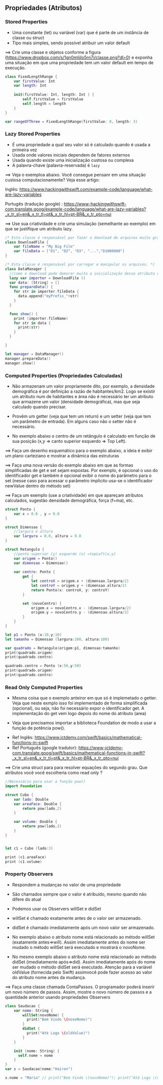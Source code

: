  ## Propriedades (Atributos)
 ### Stored Properties
 - Uma constante (let) ou variável (var) que é parte de um instância de classe ou struct
 - Tipo mais simples, sendo possível atribuir um valor default

==> Crie uma classe e objetos conforme a figura (https://www.dropbox.com/s/1gn0mljjlo5rn7i/classe.png?dl=0) e exponha uma situação em que uma propriedade tem um valor default em tempo de execução. 

```swift runnable
class FixedLengthRange {
    var firstValue: Int
    var length: Int
    
    init(firstValue: Int, length: Int ) {
        self.firstValue = firstValue
        self.length = length
    }
}

var rangeOfThree = FixedLengthRange(firstValue: 0, length: 3)

```

 ### Lazy Stored Properties
 
 * É uma propriedade a qual seu valor só é calculado quando é usada a primeira vez
 * Usada onde valores iniciais dependem de fatores externos
 * Usada quando existe uma inicialização custosa ou complexa
 * A palavra-chave (palavra-reservada) é `lazy`

 ==> Veja o exemploa abaixo. Você consegue pensanr em uma situação custosa computacionamente? Veja esse artigo: 
 
 Inglês: https://www.hackingwithswift.com/example-code/language/what-are-lazy-variables 

 Portugês (tradução google) : https://www-hackingwithswift-com.translate.goog/example-code/language/what-are-lazy-variables?_x_tr_sl=en&_x_tr_tl=pt&_x_tr_hl=pt-BR&_x_tr_pto=nui

 ==> Use sua criatividade e crie uma simulação (semelhante ao exemplo) em que se justifique um atributo lazy.

```swift runnable 
/* Esta classe é responsável por fazer o download de arquivos muito grandes. */
class DownloadFile {
    var fileName = "My Big File"
    var fileData = ["D1", "D2", "D3", "...","D1000000"]
}  

/* Esta classe é responsável por carregar e manipular os arquivos. */
class DataManager {
  //como o download pode demorar muito a inicialização desse atributo deve ser postergada (lazy)
  lazy var importer = DownloadFile ()
  var data: [String] = []
  func prepareData() {
    for str in importer.fileData {
      data.append("myPrefix_"+str) 
    }
  }

  func show() {
    print (importer.fileName)
    for str in data {
      print(str)
    }
  } 

}

let manager = DataManager()
manager.prepareData()
manager.show()

```

### Computed Properties (Propriedades Calculadas)
 
 * Não armazenam um valor propriamente dito, por exemplo, a densidade demográfica é por definição a razão de habitantes/km2. Logo se existir um atributo num de habitantes e área não é necessário ter um atributo que armazene um valor (densidade demográfica), mas que seja calculado quando precisar. 

* Provêm um getter (veja que tem um return) e um setter (veja que tem um parâmetro de entrada). Em alguns caso não o setter não é necessário. 

 * No exemplo abaixo o centro de um retângulo é calculado em função de sua posição (x,y => canto superior esquerdo => Top Left).

 ==> Faça um desenho esquemático para o exemplo abaixo, a ideia é exibir um plano carteziano e mostrar a dinâmica das estruturas

 ==> Faça uma nova versão do exemplo abaixo em que as formas simplificadas de get e set sejam expostas. Por exemplo, é opcional o uso do identificador get e também é opcional exibir o nome do parâmetro para o set (nesse caso para acessar o parâmetro implicito usa-se o identificador newValue dentro do método set)


 ==> Faça um exemplo (use a criatividade) em que apareçam atributos calculados, sugestão densidade demográfica, força (f=ma), etc.


```swift runnable
struct Ponto {
    var x = 0.0 , y = 0.0
}

struct Dimensao {
    //largura e altura
    var largura = 0.0, altura = 0.0
}

struct Retangulo {
    //ponto superior (y) esquerdo (x) =topLeft(x,y)
    var origem = Ponto()
    var dimensao = Dimensao()
    
    var centro: Ponto {
        get {
            let centroX = origem.x + (dimensao.largura/2)
            let centroY = origem.y + (dimensao.altura/2)
            return Ponto(x: centroX, y: centroY)
        }

        set (novoCentro) {
            origem.x = novoCentro.x - (dimensao.largura/2)
            origem.y = novoCentro.y - (dimensao.altura/2)
        }
    }
}

let p1 = Ponto (x:10,y:10)
let tamanho = Dimensao (largura:100, altura:100)

var quadrado = Retangulo(origem:p1, dimensao:tamanho)
print(quadrado.origem)
print(quadrado.centro)

quadrado.centro = Ponto (x:50,y:50)
print(quadrado.origem)
print(quadrado.centro)

```

 ### Read Only Computed Properties
 
 * Mesma coisa que o exemplo anteiror em que só é implemetado o getter. Veja que neste exmplo isso foi implementado de forma simplificada (opcional), ou seja, não foi necessário expor o identificador get. A implementação do get vem logo depois do nome do atributo (area)

 * Veja que precisamos importar a biblioteca Foundation de modo a usar a função de potência pow(). 
 - Ref Inglês: https://www.ictdemy.com/swift/basics/mathematical-functions-in-swift
 - Ref Português (google tradutor): https://www-ictdemy-com.translate.goog/swift/basics/mathematical-functions-in-swift?_x_tr_sl=en&_x_tr_tl=pt&_x_tr_hl=pt-BR&_x_tr_pto=nui

 ==> Crie uma struct para para resolver equações do segundo grau. Que atributos você você escolheria como read only ? 


```swift runnable 
//Necessário para usar a função pow()
import Foundation

struct Cubo {
    var lado: Double
    var areaFace: Double {
        return pow(lado,2)
    }

    var volume: Double {
        return pow(lado,3)
    }
}


let c1 = Cubo (lado:3)

print (c1.areaFace)
print (c1.volume)

```


 ### Property Observers

 * Respondem a mudanças no valor de uma propriedade
 * São chamados sempre que o valor é atribuído, mesmo quando não difere do atual
 * Podemos usar os Observers willSet e didSet
 
 * willSet é chamado exatamente antes de o valor ser armazenado.
 * didSet é chamado imediatamente após um novo valor ser armazenado.

 * No exemplo abaixo o atributo nome está relacionado ao método willSet (exatamente antes=>will). Assim imediatamente antes do nome ser mudado o método willSet será executado e mostrará o novoNome. 


* No mesmo exemplo abaixo o atributo nome está relacionado ao método didSet (imediatamente após=>did). Assim imediatamente após do nome ser mudado o método didSet será executado. Atenção para a variável oldValue (fornecida pelo Swift) assimvocê pode fazer acesso ao valor do atributo nome antes da mudança.  


==> Faça uma classe chamada ContaPassos. O programador poderá inserir um novo número de passos. Assim, mostre o novo número de passos e a quantidade anterior usando propriedades Observers 

```swift runnable 
class Saudacao {
    var nome: String {
        willSet(novoNome) {
          print("Bem Vindo \(novoNome)")
        }
        didSet {
          print("Até Logo \(oldValue)") 
        }
    }

    init (nome: String) {
      self.nome = nome
    }
}
var s = Saudacao(nome:"Hairon") 

s.nome = "Maria" // print("Bem Vindo \(novoNome)"); print("Até Logo \(oldValue)") 
```

